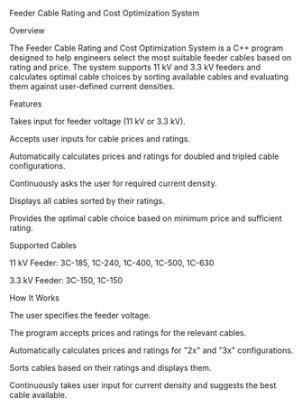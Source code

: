 Feeder Cable Rating and Cost Optimization System

Overview

The Feeder Cable Rating and Cost Optimization System is a C++ program designed to help engineers select the most suitable feeder cables based on rating and price. The system supports 11 kV and 3.3 kV feeders and calculates optimal cable choices by sorting available cables and evaluating them against user-defined current densities.

Features

Takes input for feeder voltage (11 kV or 3.3 kV).

Accepts user inputs for cable prices and ratings.

Automatically calculates prices and ratings for doubled and tripled cable configurations.

Continuously asks the user for required current density.

Displays all cables sorted by their ratings.

Provides the optimal cable choice based on minimum price and sufficient rating.

Supported Cables

11 kV Feeder: 3C-185, 1C-240, 1C-400, 1C-500, 1C-630

3.3 kV Feeder: 3C-150, 1C-150

How It Works

The user specifies the feeder voltage.

The program accepts prices and ratings for the relevant cables.

Automatically calculates prices and ratings for "2x" and "3x" configurations.

Sorts cables based on their ratings and displays them.

Continuously takes user input for current density and suggests the best cable available.

